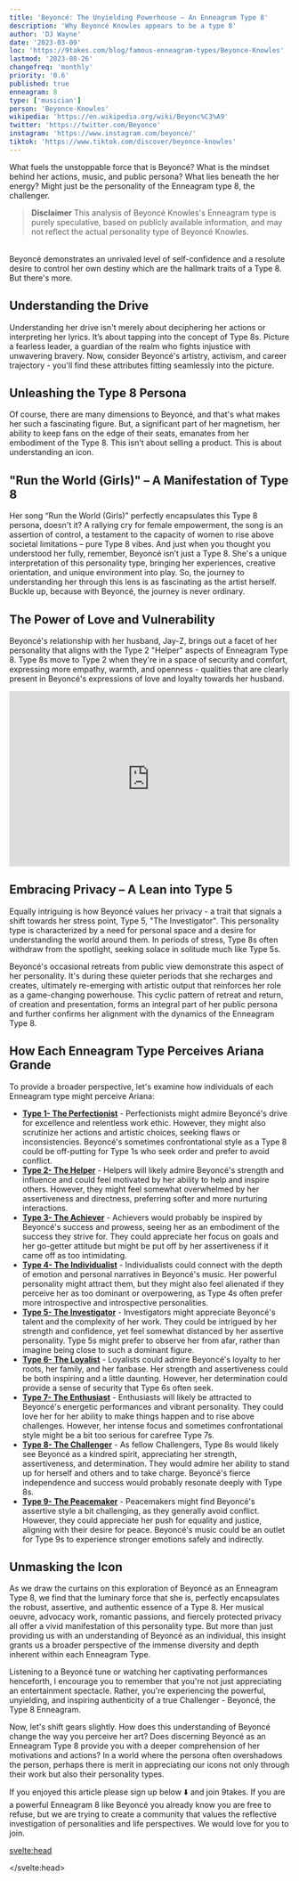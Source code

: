 ```yaml
---
title: 'Beyoncé: The Unyielding Powerhouse – An Enneagram Type 8'
description: 'Why Beyoncé Knowles appears to be a type 8'
author: 'DJ Wayne'
date: '2023-03-09'
loc: 'https://9takes.com/blog/famous-enneagram-types/Beyonce-Knowles'
lastmod: '2023-08-26'
changefreq: 'monthly'
priority: '0.6'
published: true
enneagram: 8
type: ['musician']
person: 'Beyonce-Knowles'
wikipedia: 'https://en.wikipedia.org/wiki/Beyonc%C3%A9'
twitter: 'https://twitter.com/Beyonce'
instagram: 'https://www.instagram.com/beyonce/'
tiktok: 'https://www.tiktok.com/discover/beyonce-knowles'
---
```


<script>
	import  PopCard  from "../../../lib/components/atoms/PopCard.svelte";
</script>

<p class="firstLetter">What fuels the unstoppable force that is Beyoncé? What is the mindset behind her actions, music, and public persona? What lies beneath the her energy? Might just be the personality of the Enneagram type 8, the challenger.</p>

> **Disclaimer** This analysis of Beyoncé Knowles's Enneagram type is purely speculative, based on publicly available information, and may not reflect the actual personality type of Beyoncé Knowles.

<div
	style="display: flex;
    justify-content: center;
    margin: 1rem 0;
	"
>
	<PopCard
		image={`/types/8s/${'Beyonce-Knowles'}.webp`}
		showIcon={false}
		displayText="Beyoncé Knowles"
		subtext=""
	/>
</div>

Beyoncé demonstrates an unrivaled level of self-confidence and a resolute desire to control her own destiny which are the hallmark traits of a Type 8. But there's more.

## Understanding the Drive

Understanding her drive isn't merely about deciphering her actions or interpreting her lyrics. It’s about tapping into the concept of Type 8s. Picture a fearless leader, a guardian of the realm who fights injustice with unwavering bravery. Now, consider Beyoncé's artistry, activism, and career trajectory - you'll find these attributes fitting seamlessly into the picture.

## Unleashing the Type 8 Persona

Of course, there are many dimensions to Beyoncé, and that's what makes her such a fascinating figure. But, a significant part of her magnetism, her ability to keep fans on the edge of their seats, emanates from her embodiment of the Type 8. This isn't about selling a product. This is about understanding an icon.

## "Run the World (Girls)" – A Manifestation of Type 8

Her song “Run the World (Girls)” perfectly encapsulates this Type 8 persona, doesn't it? A rallying cry for female empowerment, the song is an assertion of control, a testament to the capacity of women to rise above societal limitations – pure Type 8 vibes. And just when you thought you understood her fully, remember, Beyoncé isn’t just a Type 8. She's a unique interpretation of this personality type, bringing her experiences, creative orientation, and unique environment into play. So, the journey to understanding her through this lens is as fascinating as the artist herself. Buckle up, because with Beyoncé, the journey is never ordinary.

## The Power of Love and Vulnerability

Beyoncé's relationship with her husband, Jay-Z, brings out a facet of her personality that aligns with the Type 2 "Helper" aspects of Enneagram Type 8. Type 8s move to Type 2 when they're in a space of security and comfort, expressing more empathy, warmth, and openness - qualities that are clearly present in Beyoncé's expressions of love and loyalty towards her husband.

<div style="display:flex; align-items: center; justify-content: center;">
<iframe width="560" height="315" src="https://www.youtube.com/embed/n2vL1sXrlzM" title="Beyonce happy to see Jay-Z" frameborder="0" allow="accelerometer; autoplay; clipboard-write; encrypted-media; gyroscope; picture-in-picture; web-share" allowfullscreen></iframe>
</div>

## Embracing Privacy – A Lean into Type 5

Equally intriguing is how Beyoncé values her privacy - a trait that signals a shift towards her stress point, Type 5, "The Investigator". This personality type is characterized by a need for personal space and a desire for understanding the world around them. In periods of stress, Type 8s often withdraw from the spotlight, seeking solace in solitude much like Type 5s.

Beyoncé's occasional retreats from public view demonstrate this aspect of her personality. It's during these quieter periods that she recharges and creates, ultimately re-emerging with artistic output that reinforces her role as a game-changing powerhouse. This cyclic pattern of retreat and return, of creation and presentation, forms an integral part of her public persona and further confirms her alignment with the dynamics of the Enneagram Type 8.

## How Each Enneagram Type Perceives Ariana Grande

To provide a broader perspective, let's examine how individuals of each Enneagram type might perceive Ariana:

- **[Type 1- The Perfectionist](/blog/enneagram/enneagram-type-1)** - Perfectionists might admire Beyoncé's drive for excellence and relentless work ethic. However, they might also scrutinize her actions and artistic choices, seeking flaws or inconsistencies. Beyoncé's sometimes confrontational style as a Type 8 could be off-putting for Type 1s who seek order and prefer to avoid conflict.
- **[Type 2- The Helper](/blog/enneagram/enneagram-type-2)** - Helpers will likely admire Beyoncé's strength and influence and could feel motivated by her ability to help and inspire others. However, they might feel somewhat overwhelmed by her assertiveness and directness, preferring softer and more nurturing interactions.
- **[Type 3- The Achiever](/blog/enneagram/enneagram-type-3)** - Achievers would probably be inspired by Beyoncé's success and prowess, seeing her as an embodiment of the success they strive for. They could appreciate her focus on goals and her go-getter attitude but might be put off by her assertiveness if it came off as too intimidating.
- **[Type 4- The Individualist](/blog/enneagram/enneagram-type-4)** - Individualists could connect with the depth of emotion and personal narratives in Beyoncé's music. Her powerful personality might attract them, but they might also feel alienated if they perceive her as too dominant or overpowering, as Type 4s often prefer more introspective and introspective personalities.
- **[Type 5- The Investigator](/blog/enneagram/enneagram-type-5)** - Investigators might appreciate Beyoncé's talent and the complexity of her work. They could be intrigued by her strength and confidence, yet feel somewhat distanced by her assertive personality. Type 5s might prefer to observe her from afar, rather than imagine being close to such a dominant figure.
- **[Type 6- The Loyalist](/blog/enneagram/enneagram-type-6)** - Loyalists could admire Beyoncé's loyalty to her roots, her family, and her fanbase. Her strength and assertiveness could be both inspiring and a little daunting. However, her determination could provide a sense of security that Type 6s often seek.
- **[Type 7- The Enthusiast](/blog/enneagram/enneagram-type-7)** - Enthusiasts will likely be attracted to Beyoncé's energetic performances and vibrant personality. They could love her for her ability to make things happen and to rise above challenges. However, her intense focus and sometimes confrontational style might be a bit too serious for carefree Type 7s.
- **[Type 8- The Challenger](/blog/enneagram/enneagram-type-8)** - As fellow Challengers, Type 8s would likely see Beyoncé as a kindred spirit, appreciating her strength, assertiveness, and determination. They would admire her ability to stand up for herself and others and to take charge. Beyoncé's fierce independence and success would probably resonate deeply with Type 8s.
- **[Type 9- The Peacemaker](/blog/enneagram/enneagram-type-9)** - Peacemakers might find Beyoncé's assertive style a bit challenging, as they generally avoid conflict. However, they could appreciate her push for equality and justice, aligning with their desire for peace. Beyoncé's music could be an outlet for Type 9s to experience stronger emotions safely and indirectly.

## Unmasking the Icon

As we draw the curtains on this exploration of Beyoncé as an Enneagram Type 8, we find that the luminary force that she is, perfectly encapsulates the robust, assertive, and authentic essence of a Type 8. Her musical oeuvre, advocacy work, romantic passions, and fiercely protected privacy all offer a vivid manifestation of this personality type. But more than just providing us with an understanding of Beyoncé as an individual, this insight grants us a broader perspective of the immense diversity and depth inherent within each Enneagram Type.

Listening to a Beyoncé tune or watching her captivating performances henceforth, I encourage you to remember that you're not just appreciating an entertainment spectacle. Rather, you're experiencing the powerful, unyielding, and inspiring authenticity of a true Challenger - Beyoncé, the Type 8 Enneagram.

Now, let's shift gears slightly. How does this understanding of Beyoncé change the way you perceive her art? Does discerning Beyoncé as an Enneagram Type 8 provide you with a deeper comprehension of her motivations and actions? In a world where the persona often overshadows the person, perhaps there is merit in appreciating our icons not only through their work but also their personality types.

If you enjoyed this article please sign up below ⬇️ and join 9takes. If you are a powerful Enneagram 8 like Beyoncé you already know you are free to refuse, but we are trying to create a community that values the reflective investigation of personalities and life perspectives. We would love for you to join.

<svelte:head>

<script type="application/ld+json">
  {
  "@context": "http://schema.org",
  "@graph": [
    {
      "@type": "Article",
      "articleBody": "Have you ever wondered what fuels the unstoppable force that is Beyoncé? Intricately woven within her actions, music, and public persona, lies the energy of the Enneagram Type 8 – The Challenger Beyoncé has consistently demonstrated an unrivaled level of self-confidence and a resolute desire to control her own destiny - hallmark traits of a Type 8. But there's more. Her unyielding assertiveness, palpable in every performance, and her willingness to confront issues head-on resonates profoundly with this type.",
      "creator" : ["DJ Wayne"],
      "author": {
        "@type": "Person",
        "name": "DJ Wayne",
        "sameAs": ["https://www.instagram.com/djwayne3/", "https://www.youtube.com/@djwayne3", "https://www.linkedin.com/in/davidtwayne/", "https://twitter.com/djwayne3"
        ]
      },
      "dateModified": {
        "@type": "Date",
        "@value": "2023-05-18"
      },
      "datePublished": {
        "@type": "Date",
        "@value": "2023-03-10"
      },
      "description": "A deep dive into the enneagram personality type 8 of Beyoncé, her career trajectory, assertiveness, and dedication as an embodiment of Type 8. Understand how her love and privacy reflects her move towards Type 2 and Type 5 respectively.",
      "headline": "Beyoncé: The Unyielding Powerhouse – An Enneagram Type 8",
      "image": {
        "@type": "ImageObject",
        "height": 800,
        "url": "https://9takes.com/types/8s/Beyonce-Knowles.webp",
        "width": 1200
      },
      "keywords": "Beyoncé,Enneagram Type 8,Type 8, Personality Type, Beyoncé's personality, Jay-Z, privacy, love, advocacy",
      "mainEntityOfPage": {
        "@id": "https://9takes.com/blog/famous-enneagram-types/Beyonce-Knowles",
        "@type": "WebPage"
      },
      "mentions": {
        "@type": "Person",
        "description": "Beyoncé Giselle Knowles-Carter, aka Beyoncé, is an American singer, songwriter, actress, and record producer. Born and raised in Houston, Texas, Beyoncé performed in various singing and dancing competitions as a child. She rose to fame in the late 1990s as the lead singer of Destiny's Child, one of the best-selling girl groups of all time.",
        "name": "Beyoncé Knowles",
        "sameAs": [
            "@id": "https://en.wikipedia.org/wiki/Beyonc%C3%A9", "https://www.beyonce.com/", "https://www.imdb.com/name/nm0461498/", "https://www.instagram.com/beyonce/", "https://www.britannica.com/biography/Beyonce", "https://musicbrainz.org/artist/859d0860-d480-4efd-970c-c05d5f1776b8/"
        ]
      },
      "publisher": {
        "@type": "Organization",
        "sameAs": ["https://www.instagram.com/9takesdotcom/", "https://twitter.com/9takesdotcom"],
        "logo": {
          "@type": "ImageObject",
          "url": "https://9takes.com/brand/darkRubix.png"
        },
        "name": "9takes"
      }
    },
    {
      "@type": "FAQPage",
      "mainEntity": [
        {
          "@type": "Question",
          "acceptedAnswer": {
            "@type": "Answer",
            "text": "Beyoncé Knowles appears to be a Type 8 on the Enneagram, which is characterized by being self-confident, assertive, and having a desire to control their own destiny. This is evident in her artistry, activism, and career trajectory."
          },
          "name": "What is Beyoncé's Enneagram type?"
        },
        {
          "@type": "Question",
          "acceptedAnswer": {
            "@type": "Answer",
            "text": "Beyoncé's music, particularly songs like 'Run the World (Girls)', encapsulates her Type 8 persona. She often asserts control and champions the capacity of women to rise above societal limitations, which aligns with the characteristics of a Type 8 on the Enneagram."
          },
          "name": "How is Beyoncé's music related to her Enneagram type?"
        },
        {
          "@type": "Question",
          "acceptedAnswer": {
            "@type": "Answer",
            "text": "When in a space of security and comfort, Beyoncé exhibits Type 2 'Helper' aspects, expressing empathy, warmth, and openness. This is particularly visible in her relationship with her husband, Jay-Z. In periods of stress, she exhibits traits akin to Type 5 'The Investigator', valuing her privacy and often withdrawing from the spotlight to recharge."
          },
          "name": "How do other Enneagram types manifest in Beyoncé's personality?"
        }
      ]
    }
  ]
}
</script>

</svelte:head>
